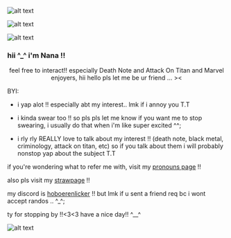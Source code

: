 
![alt text](https://media.discordapp.net/attachments/1157260681410781207/1221631363304919160/tumblr_a97860ec66ff5e37e72d6f60c9c33b92_937b057e_500.png?ex=662ef75d&is=661c825d&hm=d806a9cf620da7adb92668df1dcf6dddd56bbefeb794255957baf73362e49340&) 

![alt text](https://media.discordapp.net/attachments/1157260681410781207/1229879718078058588/57bfae88bca6cd56b5a39c384df99183.gif?ex=663149be&is=661ed4be&hm=a8f992e7d698000286a0e04593762f523072617d3dd197cb52e885248263580d&)

![alt text](https://media.discordapp.net/attachments/1157260681410781207/1231301667035549726/20ff34ebb33b4989d1e0fd3c8ccdf426.gif?ex=66367609&is=66240109&hm=033fa8891ac798454f0bc66f2d4426f6eeaeb404c5adc95f8cad6bf6bae86f33&)

### hii ^_^ i'm Nana !!
<p align="center" > feel free to interact!! especially Death Note and Attack On Titan and Marvel enjoyers, hii hello pls let me be ur friend ... >< </p>

BYI: 
<p align="center" >

  - i yap alot !! especially abt my interest.. lmk if i annoy you T.T
  
  - i kinda swear too !! so pls pls let me know if you want me to stop swearing, i usually do that when i'm like super excited ^^;
    
  - i rly rly REALLY love to talk about my interest !! (death note, black metal, criminology, attack on titan, etc) so if you talk about them i will probably nonstop yap about the subject T.T
</p>

if you're wondering what to refer me with, visit my [pronouns page](https://en.pronouns.page/@morbidpuppy) !!

also pls visit my [strawpage](https://m0rbidpuppy.straw.page) !!

my discord is <ins>hoboerenlicker</ins> !! but lmk if u sent a friend req bc i wont accept randos .. ^_^;

ty for stopping by !!<3<3 have a nice day!! ^__^

![alt text](https://media.discordapp.net/attachments/1157260681410781207/1221631363304919160/tumblr_a97860ec66ff5e37e72d6f60c9c33b92_937b057e_500.png?ex=662ef75d&is=661c825d&hm=d806a9cf620da7adb92668df1dcf6dddd56bbefeb794255957baf73362e49340&)
